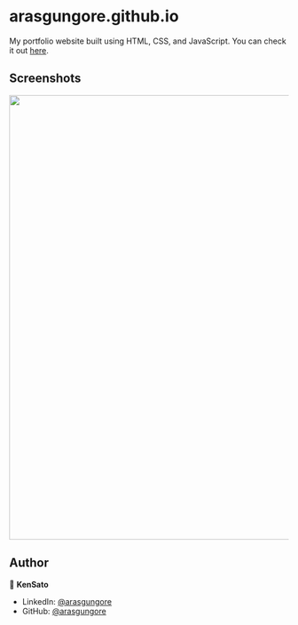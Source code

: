 # arasgungore.github.io

My portfolio website built using HTML, CSS, and JavaScript. You can check it out [here](https://arasgungore.github.io).



## Screenshots

<p float="center">
    <img src="https://github.com/arasgungore/arasgungore.github.io/blob/main/Screenshots/1.png" width="800">
</p>



## Author

👤 **KenSato**

* LinkedIn: [@arasgungore](https://www.linkedin.com/in/arasgungore)
* GitHub: [@arasgungore](https://github.com/arasgungore)
